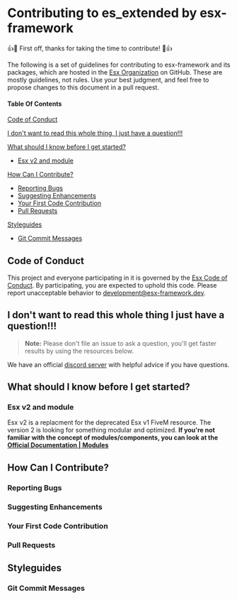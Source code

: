 # Contributing to es_extended by esx-framework

:+1::tada: First off, thanks for taking the time to contribute! :tada::+1:

The following is a set of guidelines for contributing to esx-framework and its packages, which are hosted in the [Esx Organization](https://github.com/esx-framework) on GitHub. These are mostly guidelines, not rules. Use your best judgment, and feel free to propose changes to this document in a pull request.

#### Table Of Contents

[Code of Conduct](#code-of-conduct)

[I don't want to read this whole thing, I just have a question!!!](#i-dont-want-to-read-this-whole-thing-i-just-have-a-question)

[What should I know before I get started?](#what-should-i-know-before-i-get-started)

- [Esx v2 and module](#esxv2-and-modules)

[How Can I Contribute?](#how-can-i-contribute)

- [Reporting Bugs](#reporting-bugs)
- [Suggesting Enhancements](#suggesting-enhancements)
- [Your First Code Contribution](#your-first-code-contribution)
- [Pull Requests](#pull-requests)

[Styleguides](#styleguides)

- [Git Commit Messages](#git-commit-messages)

## Code of Conduct

This project and everyone participating in it is governed by the [Esx Code of Conduct](CODE_OF_CONDUCT.md). By participating, you are expected to uphold this code. Please report unacceptable behavior to [development@esx-framework.dev](mailto:develoment@esx-framework.dev).

## I don't want to read this whole thing I just have a question!!!

> **Note:** Please don't file an issue to ask a question, you'll get faster results by using the resources below.

We have an official [discord server](https://discord.gg/ztzKWAF) with helpful advice if you have questions.

## What should I know before I get started?

### Esx v2 and module

Esx v2 is a replacment for the deprecated Esx v1 FiveM resource. The version 2 is looking for something modular and optimized. **If you're not familiar with the concept of modules/components, you can look at the [Official Documentation | Modules](https://wiki.esx-framework.org/es_extended2/modules/)**

## How Can I Contribute?

### Reporting Bugs

### Suggesting Enhancements

### Your First Code Contribution

### Pull Requests

## Styleguides

### Git Commit Messages
